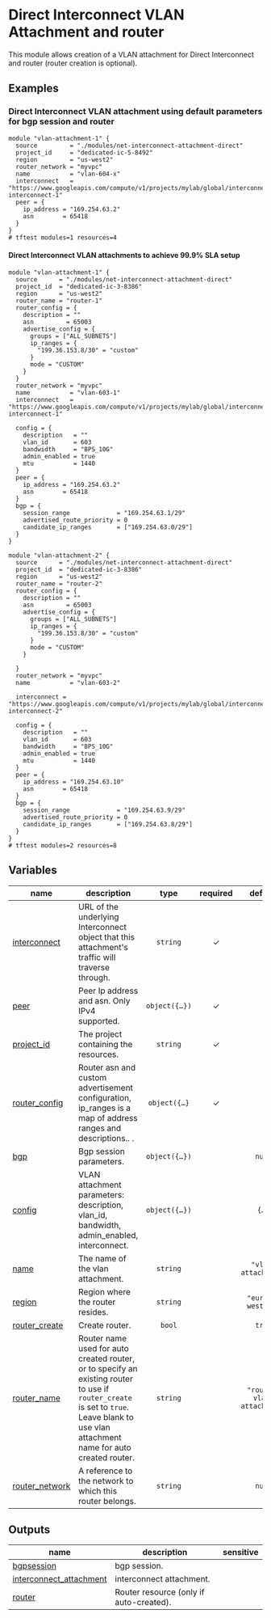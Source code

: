 ﻿# Direct Interconnect VLAN Attachment and router

This module allows creation of a VLAN attachment for Direct Interconnect and router (router creation is optional).

## Examples

### Direct Interconnect  VLAN attachment using default parameters for bgp session and router

```hcl
module "vlan-attachment-1" {
  source         = "./modules/net-interconnect-attachment-direct"
  project_id     = "dedicated-ic-5-8492"
  region         = "us-west2"
  router_network = "myvpc"
  name           = "vlan-604-x"
  interconnect   = "https://www.googleapis.com/compute/v1/projects/mylab/global/interconnects/mylab-interconnect-1"
  peer = {
    ip_address = "169.254.63.2"
    asn        = 65418
  }
}
# tftest modules=1 resources=4
```
#### Direct Interconnect VLAN attachments to achieve 99.9% SLA setup

```hcl
module "vlan-attachment-1" {
  source      = "./modules/net-interconnect-attachment-direct"
  project_id  = "dedicated-ic-3-8386"
  region      = "us-west2"
  router_name = "router-1"
  router_config = {
    description = ""
    asn         = 65003
    advertise_config = {
      groups = ["ALL_SUBNETS"]
      ip_ranges = {
        "199.36.153.8/30" = "custom"
      }
      mode = "CUSTOM"
    }
  }
  router_network = "myvpc"
  name           = "vlan-603-1"
  interconnect   = "https://www.googleapis.com/compute/v1/projects/mylab/global/interconnects/mylab-interconnect-1"

  config = {
    description   = ""
    vlan_id       = 603
    bandwidth     = "BPS_10G"
    admin_enabled = true
    mtu           = 1440
  }
  peer = {
    ip_address = "169.254.63.2"
    asn        = 65418
  }
  bgp = {
    session_range             = "169.254.63.1/29"
    advertised_route_priority = 0
    candidate_ip_ranges       = ["169.254.63.0/29"]
  }
}

module "vlan-attachment-2" {
  source      = "./modules/net-interconnect-attachment-direct"
  project_id  = "dedicated-ic-3-8386"
  region      = "us-west2"
  router_name = "router-2"
  router_config = {
    description = ""
    asn         = 65003
    advertise_config = {
      groups = ["ALL_SUBNETS"]
      ip_ranges = {
        "199.36.153.8/30" = "custom"
      }
      mode = "CUSTOM"
    }

  }
  router_network = "myvpc"
  name           = "vlan-603-2"

  interconnect = "https://www.googleapis.com/compute/v1/projects/mylab/global/interconnects/mylab-interconnect-2"

  config = {
    description   = ""
    vlan_id       = 603
    bandwidth     = "BPS_10G"
    admin_enabled = true
    mtu           = 1440
  }
  peer = {
    ip_address = "169.254.63.10"
    asn        = 65418
  }
  bgp = {
    session_range             = "169.254.63.9/29"
    advertised_route_priority = 0
    candidate_ip_ranges       = ["169.254.63.8/29"]
  }
}
# tftest modules=2 resources=8
```
<!-- BEGIN TFDOC -->

## Variables

| name | description | type | required | default |
|---|---|:---:|:---:|:---:|
| [interconnect](variables.tf#L46) | URL of the underlying Interconnect object that this attachment's traffic will traverse through. | <code>string</code> | ✓ |  |
| [peer](variables.tf#L57) | Peer Ip address and asn. Only IPv4 supported. | <code title="object&#40;&#123;&#10;  ip_address &#61; string&#10;  asn        &#61; number&#10;&#125;&#41;">object&#40;&#123;&#8230;&#125;&#41;</code> | ✓ |  |
| [project_id](variables.tf#L65) | The project containing the resources. | <code>string</code> | ✓ |  |
| [router_config](variables.tf#L76) | Router asn and custom advertisement configuration, ip_ranges is a map of address ranges and descriptions.. . | <code title="object&#40;&#123;&#10;  description &#61; string&#10;  asn         &#61; number&#10;  advertise_config &#61; object&#40;&#123;&#10;    groups    &#61; list&#40;string&#41;&#10;    ip_ranges &#61; map&#40;string&#41;&#10;    mode      &#61; string&#10;  &#125;&#41;&#10;&#125;&#41;&#10;&#10;&#10;default &#61; &#123;&#10;  description      &#61; null&#10;  asn              &#61; 64514&#10;  advertise_config &#61; null&#10;&#125;">object&#40;&#123;&#8230;&#125;</code> | ✓ |  |
| [bgp](variables.tf#L17) | Bgp session parameters. | <code title="object&#40;&#123;&#10;  session_range             &#61; string&#10;  candidate_ip_ranges       &#61; list&#40;string&#41;&#10;  advertised_route_priority &#61; number&#10;&#10;&#10;&#125;&#41;">object&#40;&#123;&#8230;&#125;&#41;</code> |  | <code>null</code> |
| [config](variables.tf#L28) | VLAN attachment parameters: description, vlan_id, bandwidth, admin_enabled, interconnect. | <code title="object&#40;&#123;&#10;  description   &#61; string&#10;  vlan_id       &#61; number&#10;  bandwidth     &#61; string&#10;  admin_enabled &#61; bool&#10;  mtu           &#61; number&#10;&#125;&#41;">object&#40;&#123;&#8230;&#125;&#41;</code> |  | <code title="&#123;&#10;  description   &#61; null&#10;  vlan_id       &#61; null&#10;  bandwidth     &#61; &#34;BPS_10G&#34;&#10;  admin_enabled &#61; true&#10;  mtu           &#61; 1440&#10;&#125;">&#123;&#8230;&#125;</code> |
| [name](variables.tf#L51) | The name of the vlan attachment. | <code>string</code> |  | <code>&#34;vlan-attachment&#34;</code> |
| [region](variables.tf#L70) | Region where the router resides. | <code>string</code> |  | <code>&#34;europe-west1-b&#34;</code> |
| [router_create](variables.tf#L95) | Create router. | <code>bool</code> |  | <code>true</code> |
| [router_name](variables.tf#L101) | Router name used for auto created router, or to specify an existing router to use if `router_create` is set to `true`. Leave blank to use vlan attachment name for auto created router. | <code>string</code> |  | <code>&#34;router-vlan-attachment&#34;</code> |
| [router_network](variables.tf#L107) | A reference to the network to which this router belongs. | <code>string</code> |  | <code>null</code> |

## Outputs

| name | description | sensitive |
|---|---|:---:|
| [bgpsession](outputs.tf#L16) | bgp session. |  |
| [interconnect_attachment](outputs.tf#L21) | interconnect attachment. |  |
| [router](outputs.tf#L26) | Router resource (only if auto-created). |  |

<!-- END TFDOC -->
